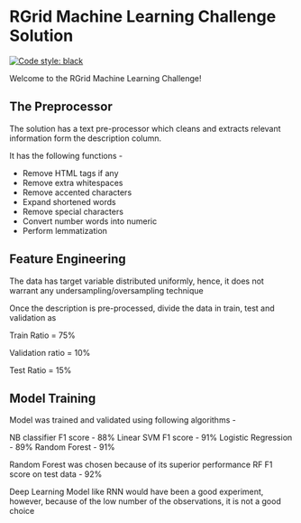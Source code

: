 # RGrid Machine Learning Challenge Solution

[![Code style: black](https://img.shields.io/badge/code%20style-black-000000.svg)](https://github.com/psf/black)

Welcome to the RGrid Machine Learning Challenge!

## The Preprocessor

The solution has a text pre-processor which cleans and extracts relevant information form the description column.

It has the following functions -

- Remove HTML tags if any
- Remove extra whitespaces
- Remove accented characters
- Expand shortened words
- Remove special characters
- Convert number words into numeric
- Perform lemmatization

## Feature Engineering

The data has target variable distributed uniformly, hence, it does not warrant any undersampling/oversampling technique

Once the description is pre-processed, divide the data in train, test and validation as

Train Ratio = 75%

Validation ratio = 10%

Test Ratio = 15%

## Model Training

Model was trained and validated using following algorithms -

NB classifier F1 score - 88% 
Linear SVM F1 score - 91%
Logistic Regression - 89%
Random Forest - 91%

Random Forest was chosen because of its superior performance 
RF F1 score on test data - 92%

Deep Learning Model like RNN would have been a good experiment, however, because of the low number of the observations, it is not a good choice
